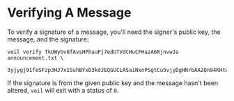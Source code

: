# Verifying A Message

To verify a signature of a message, you'll need the signer's public key, the message, and the
signature:

```shell
veil verify TkUWybv8fAvsHPhauPj7edUTVdCHuCFHazA6RjnvwJa announcement.txt \
 3yjygj91feSFzp3HJ7x1SuhBYxD3kdJEQGUCLASaiNxnPSgtCu5vjyDgHNrbAA2Qn94KHtwUesL4mv4MPYXo4kYZ 
```

If the signature is from the given public key and the message hasn't been altered, `veil` will exit
with a status of `0`.
